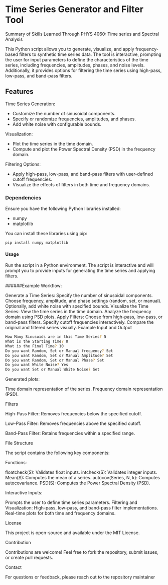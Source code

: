 # Time Series Generator and Filter Tool
Summary of Skills Learned Through PHYS 4060: Time series and Spectral Analysis

This Python script allows you to generate, visualize, and apply frequency-based filters to synthetic time series data. The tool is interactive, prompting the user for input parameters to define the characteristics of the time series, including frequencies, amplitudes, phases, and noise levels. Additionally, it provides options for filtering the time series using high-pass, low-pass, and band-pass filters.

## Features

Time Series Generation:
- Customize the number of sinusoidal components.
- Specify or randomize frequencies, amplitudes, and phases.
- Add white noise with configurable bounds.

Visualization:
- Plot the time series in the time domain.
- Compute and plot the Power Spectral Density (PSD) in the frequency domain.

Filtering Options:
- Apply high-pass, low-pass, and band-pass filters with user-defined cutoff frequencies.
- Visualize the effects of filters in both time and frequency domains.

### Dependencies

Ensure you have the following Python libraries installed:
- numpy
- matplotlib

You can install these libraries using pip:

```bash
pip install numpy matplotlib
```
#### Usage

Run the script in a Python environment. The script is interactive and will prompt you to provide inputs for generating the time series and applying filters.

######Example Workflow:

Generate a Time Series:
Specify the number of sinusoidal components.
Choose frequency, amplitude, and phase settings (random, set, or manual).
Optionally, add white noise with specified bounds.
Visualize the Time Series:
View the time series in the time domain.
Analyze the frequency domain using PSD plots.
Apply Filters:
Choose from high-pass, low-pass, or band-pass filters.
Specify cutoff frequencies interactively.
Compare the original and filtered series visually.
Example Input and Output
```bash
How Many Sinusoids are in this Time Series? 5
What is the Starting Time? 0
What is the Final Time? 10
Do you want Random, Set or Manual frequency? Set
Do you want Random, Set or Manual Amplitude? Set
Do you want Random, Set or Manual Phase? Set
Do you want White Noise? Yes
Do you want Set or Manual White Noise? Set
```

Generated plots:

Time domain representation of the series.
Frequency domain representation (PSD).

Filters

High-Pass Filter:
Removes frequencies below the specified cutoff.

Low-Pass Filter:
Removes frequencies above the specified cutoff.

Band-Pass Filter:
Retains frequencies within a specified range.

File Structure

The script contains the following key components:

Functions:

floatcheck(S): Validates float inputs.
intcheck(S): Validates integer inputs.
Mean(S): Computes the mean of a series.
autocov(Series, N, k): Computes autocovariance.
PSD(S): Computes the Power Spectral Density (PSD).

Interactive Inputs:

Prompts the user to define time series parameters.
Filtering and Visualization:
High-pass, low-pass, and band-pass filter implementations.
Real-time plots for both time and frequency domains.

License

This project is open-source and available under the MIT License.

Contribution

Contributions are welcome! Feel free to fork the repository, submit issues, or create pull requests.

Contact

For questions or feedback, please reach out to the repository maintainer

